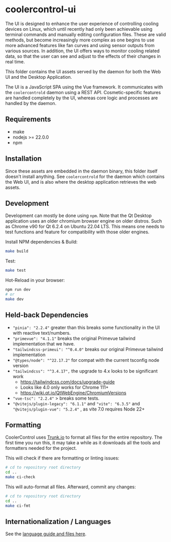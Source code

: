 # coolercontrol-ui

The UI is designed to enhance the user experience of controlling cooling devices on Linux, which
until recently had only been achievable using terminal commands and manually editing configuration
files. These are valid methods, but become increasingly more complex as one begins to use more
advanced features like fan curves and using sensor outputs from various sources. In addition, the UI
offers ways to monitor cooling related data, so that the user can see and adjust to the effects of
their changes in real time.

This folder contains the UI assets served by the daemon for both the Web UI and the Desktop
Application.

The UI is a JavaScript SPA using the Vue framework. It communicates with the `coolercontrold` daemon
using a REST API. Cosmetic-specific features are handled completely by the UI, whereas core logic
and processes are handled by the daemon.

## Requirements

- make
- nodejs >= 22.0.0
- npm

## Installation

Since these assets are embedded in the daemon binary, this folder itself doesn't install anything.
See `coolercontrold` for the daemon which contains the Web UI, and is also where the desktop
application retrieves the web assets.

## Development

Development can mostly be done using `npm`. Note that the Qt Desktop application uses an older
chromium browser engine on older distros. Such as Chrome v90 for Qt 6.2.4 on Ubuntu 22.04 LTS. This
means one needs to test functions and feature for compatibility with those older engines.

Install NPM dependencies & Build:

```bash
make build
```

Test:

```bash
make test
```

Hot-Reload in your browser:

```bash
npm run dev
# or
make dev
```

## Held-back Dependencies

- `"pinia": "2.2.4"` greater than this breaks some functionality in the UI with reactive
  text/numbers.
- `"primevue": "4.1.1"` breaks the original Primevue tailwind implementation that we have.
- `"tailwindcss-primeui": "^0.4.0"` breaks our original Primevue tailwind implementation
- `"@types/node": "^22.17.2"` for compat with the current tsconfig node version
- `"tailwindcss": "^3.4.17",` the upgrade to 4.x looks to be significant work
  - https://tailwindcss.com/docs/upgrade-guide
  - Looks like 4.0 only works for Chrome 111+
  - https://wiki.qt.io/QtWebEngine/ChromiumVersions
- `"vue-tsc": "2.2.4"` > breaks some tests.
- `"@vitejs/plugin-legacy": "6.1.1"` and `"vite": "6.3.5"` and `"@vitejs/plugin-vue": "5.2.4"` , as
  vite 7.0 requires Node 22+

## Formatting

CoolerControl uses [Trunk.io](https://github.com/trunk-io) to format all files for the entire
repository. The first time you run this, it may take a while as it downloads all the tools and
formatters needed for the project.

This will check if there are formatting or linting issues:

```bash
# cd to repository root directory
cd ..
make ci-check
```

This will auto-format all files. Afterward, commit any changes:

```bash
# cd to repository root directory
cd ..
make ci-fmt
```

## Internationalization / Languages

See the [language guide and files here](src/i18n/README.md).
